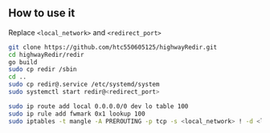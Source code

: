 How to use it
---

Replace `<local_network>` and `<redirect_port>`

```bash
git clone https://github.com/htc550605125/highwayRedir.git
cd highwayRedir/redir
go build
sudo cp redir /sbin
cd ..
sudo cp redir@.service /etc/systemd/system
sudo systemctl start redir@<redirect_port>

sudo ip route add local 0.0.0.0/0 dev lo table 100
sudo ip rule add fwmark 0x1 lookup 100
sudo iptables -t mangle -A PREROUTING -p tcp -s <local_network> ! -d <local_network> -j TPROXY --on-port <redirect_port> --tproxy-mark 0x1

```
